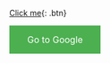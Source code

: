 [Click me](http://www.google.com){: .btn}

<html>
    <style>
a.button {
    background-color: #4CAF50; /* Green */
    border: none;
    color: white;
    padding: 15px 32px;
    text-align: center;
    text-decoration: none;
    display: inline-block;
    font-size: 16px;
}
    </style>
    <a href="http://google.com" class="button">Go to Google</a>
    </html>


